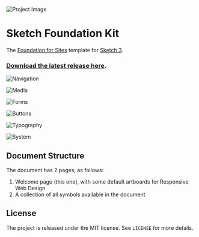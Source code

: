 ![Project Image](https://raw.githubusercontent.com/stephenway/sketch-foundation-kit/master/images/project-image.png)

# Sketch Foundation Kit

The [Foundation for Sites](http://foundation.zurb.com) template for [Sketch 3](http://bohemiancoding.com/sketch/).

### [Download the latest release here](https://github.com/stephenway/sketch-foundation-kit/releases).

![Navigation](https://raw.githubusercontent.com/stephenway/sketch-foundation-kit/master/images/Navigation.png)

![Media](https://raw.githubusercontent.com/stephenway/sketch-foundation-kit/master/images/Media.png)

![Forms](https://raw.githubusercontent.com/stephenway/sketch-foundation-kit/master/images/Forms.png)

![Buttons](https://raw.githubusercontent.com/stephenway/sketch-foundation-kit/master/images/Buttons.png)

![Typography](https://raw.githubusercontent.com/stephenway/sketch-foundation-kit/master/images/Typography.png)

![System](https://raw.githubusercontent.com/stephenway/sketch-foundation-kit/master/images/System.png)


## Document Structure

The document has 2 pages, as follows:

1.	Welcome page (this one), with some default artboards for Responsive Web Design
2.	A collection of all symbols available in the document


## License

The project is released under the MIT license. See `LICENSE` for more details.
